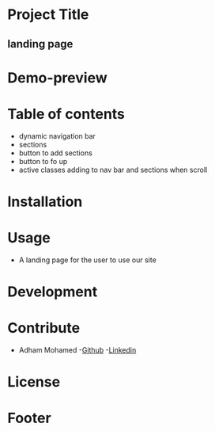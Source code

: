 # Project Title

## landing page

# Demo-preview

# Table of contents

- dynamic navigation bar
- sections
- button to add sections
- button to fo up
- active classes adding to nav bar and sections when scroll

# Installation

# Usage

- A landing page for the user to use our site

# Development

# Contribute

- Adham Mohamed
-[Github](https://github.com/adhammoohamed) -[Linkedin](https://www.linkedin.com/in/adham-mohamed-70b98021a/)

# License

# Footer
